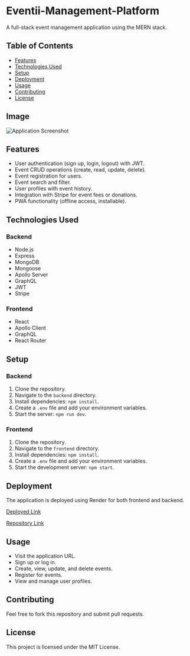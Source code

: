 
# Eventii-Management-Platform

A full-stack event management application using the MERN stack.

## Table of Contents
- [Features](#features)
- [Technologies Used](#technologies-used)
- [Setup](#setup)
- [Deployment](#deployment)
- [Usage](#usage)
- [Contributing](#contributing)
- [License](#license)

## Image

![Application Screenshot](./IMG/image.png)

## Features

- User authentication (sign up, login, logout) with JWT.
- Event CRUD operations (create, read, update, delete).
- Event registration for users.
- Event search and filter.
- User profiles with event history.
- Integration with Stripe for event fees or donations.
- PWA functionality (offline access, installable).

## Technologies Used

### Backend

- Node.js
- Express
- MongoDB
- Mongoose
- Apollo Server
- GraphQL
- JWT
- Stripe

### Frontend

- React
- Apollo Client
- GraphQL
- React Router

## Setup

### Backend

1. Clone the repository.
2. Navigate to the `backend` directory.
3. Install dependencies: `npm install`.
4. Create a `.env` file and add your environment variables.
5. Start the server: `npm run dev`.

### Frontend

1. Clone the repository.
2. Navigate to the `frontend` directory.
3. Install dependencies: `npm install`.
4. Create a `.env` file and add your environment variables.
5. Start the development server: `npm start`.

## Deployment

The application is deployed using Render for both frontend and backend.

[Deployed Link](https://eventii-management-platform-l6xt.onrender.com/) 

[Repository Link](https://github.com/yahm0/Eventii-Management-Platform) 

## Usage

- Visit the application URL.
- Sign up or log in.
- Create, view, update, and delete events.
- Register for events.
- View and manage user profiles.

## Contributing

Feel free to fork this repository and submit pull requests.

## License

This project is licensed under the MIT License.
